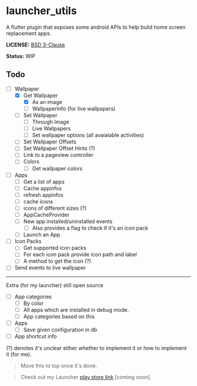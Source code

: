 # launcher_utils

A flutter plugin that exposes some android APIs to help build home screen replacement apps.

**LICENSE:** [BSD 3-Clause](LICENSE)

**Status:** WIP

## Todo

- [ ] Wallpaper
  - [x] Get Wallpaper
    - [x] As an image
    - [ ] WallpaperInfo (for live wallpapers)
  - [ ] Set Wallpaper
    - [ ] Through Image
    - [ ] Live Wallpapers
    - [ ] Set wallpaper options (all avaialable activities)
  - [ ] Set Wallpaper Offsets
  - [ ] Set Wallpaper Offset Hints (?)
  - [ ] Link to a pageview controller
  - [ ] Colors
    - [ ] Get wallpaper colors
- [ ] Apps
  - [ ] Get a list of apps
  - [ ] Cache appinfos
  - [ ] refresh appinfos
  - [ ] cache icons
  - [ ] icons of different sizes (?)
  - [ ] AppCacheProvider
  - [ ] New app installed/uninstalled events
    - [ ] Also provides a flag to check if it's an icon pack
  - [ ] Launch an App
- [ ] Icon Packs
  - [ ] Get supported icon packs
  - [ ] For each icon pack provide icon path and label
  - [ ] A method to get the icon (?)
- [ ] Send events to live wallpaper

---

Extra (for my launcher) still open source

- [ ] App categories
  - [ ] By color
  - [ ] All apps which are installed in debug mode.
  - [ ] App categories based on this
- [ ] Apps
  - [ ] Save given configuration in db
- [ ] App shortcut info

(?) denotes it's unclear either whether to implement it or how to implement it (for me).

> Move this to top once it's done.

> Check out my Launcher [play store link]() [coming soon].
